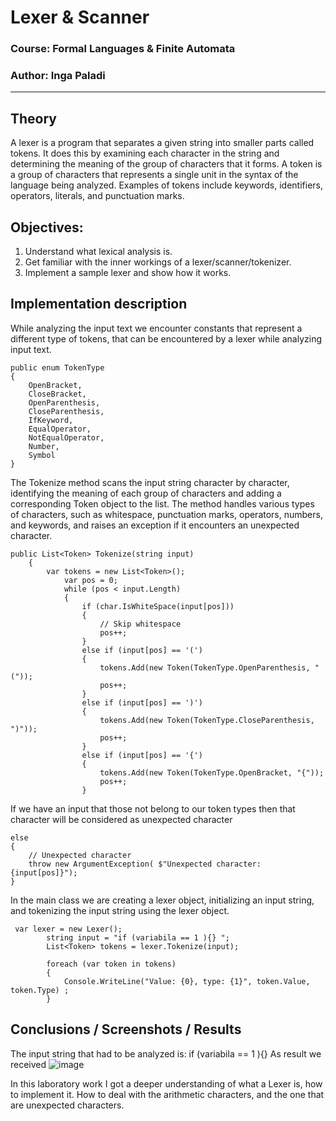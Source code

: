 # Lexer & Scanner

### Course: Formal Languages & Finite Automata
### Author: Inga Paladi

----

## Theory
A lexer is a program that separates a given string into smaller parts called tokens. It does this by examining
each character in the string and determining the meaning of the group of characters that it forms. A token is a
group of characters that represents a single unit in the syntax of the language being analyzed. Examples of tokens
include keywords, identifiers, operators, literals, and punctuation marks.


## Objectives:
1. Understand what lexical analysis is.
2. Get familiar with the inner workings of a lexer/scanner/tokenizer.
3. Implement a sample lexer and show how it works.


## Implementation description
While analyzing the input text we encounter constants that represent a different type of tokens, that can
be encountered by a lexer while analyzing input text.

```
public enum TokenType
{
    OpenBracket,
    CloseBracket,
    OpenParenthesis,
    CloseParenthesis,
    IfKeyword,
    EqualOperator,
    NotEqualOperator,
    Number,
    Symbol
}
```
The Tokenize method scans the input string character by character, identifying the
meaning of each group of characters and adding a corresponding Token object to the
list. The method handles various types of characters, such as whitespace,
punctuation marks, operators, numbers, and keywords, and raises an exception if it
encounters an unexpected character.
```
public List<Token> Tokenize(string input)
    {
        var tokens = new List<Token>();
            var pos = 0;
            while (pos < input.Length)
            {
                if (char.IsWhiteSpace(input[pos]))
                {
                    // Skip whitespace
                    pos++;
                }
                else if (input[pos] == '(')
                {
                    tokens.Add(new Token(TokenType.OpenParenthesis, "("));
                    pos++;
                }
                else if (input[pos] == ')')
                {
                    tokens.Add(new Token(TokenType.CloseParenthesis, ")"));
                    pos++;
                }
                else if (input[pos] == '{')
                {
                    tokens.Add(new Token(TokenType.OpenBracket, "{"));
                    pos++;
                }
```
If we have an input that those not belong to our token types then that character will be
considered as unexpected character
```
else
{
    // Unexpected character
    throw new ArgumentException( $"Unexpected character: {input[pos]}");
}
```
In the main class we are creating a lexer object, initializing an input string, and tokenizing the input string using the lexer object.
```
 var lexer = new Lexer();
        string input = "if (variabila == 1 ){} ";
        List<Token> tokens = lexer.Tokenize(input);

        foreach (var token in tokens)
        {
            Console.WriteLine("Value: {0}, type: {1}", token.Value, token.Type) ;
        }
```
## Conclusions / Screenshots / Results
The input string that had to be analyzed is: if (variabila == 1 ){}
As result we received 
![image](https://user-images.githubusercontent.com/89548044/228828859-e61a4b35-1d97-4d8f-b7cc-55537bfab7bb.png)


In this laboratory work I got a deeper understanding of what a Lexer is, how to implement it. How to deal with the arithmetic characters, and the one that are unexpected characters.

